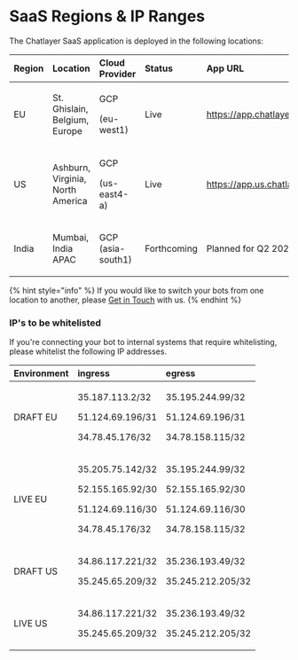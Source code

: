 # SaaS Regions & IP Ranges

The Chatlayer SaaS application is deployed in the following locations:

<table>
  <thead>
    <tr>
      <th style="text-align:left">Region</th>
      <th style="text-align:left">Location</th>
      <th style="text-align:left">Cloud Provider</th>
      <th style="text-align:left">Status</th>
      <th style="text-align:left">App URL</th>
    </tr>
  </thead>
  <tbody>
    <tr>
      <td style="text-align:left">EU</td>
      <td style="text-align:left">
        <p></p>
        <p>St. Ghislain, Belgium, Europe</p>
      </td>
      <td style="text-align:left">
        <p>GCP</p>
        <p>(eu-west1)</p>
      </td>
      <td style="text-align:left">Live</td>
      <td style="text-align:left"><a href="https://app.chatlayer.ai/">https://app.chatlayer.ai/</a>
      </td>
    </tr>
    <tr>
      <td style="text-align:left">US</td>
      <td style="text-align:left">Ashburn, Virginia, North America</td>
      <td style="text-align:left">
        <p>GCP</p>
        <p>(us-east4-a)</p>
      </td>
      <td style="text-align:left">Live</td>
      <td style="text-align:left"><a href="https://app.chatlayer.ai/">https://app.us.chatlayer.ai/</a>
      </td>
    </tr>
    <tr>
      <td style="text-align:left">India</td>
      <td style="text-align:left">Mumbai, India APAC</td>
      <td style="text-align:left">
        <p>GCP
          <br />(asia-south1)</p>
        <p></p>
      </td>
      <td style="text-align:left">Forthcoming</td>
      <td style="text-align:left">Planned for Q2 2021</td>
    </tr>
  </tbody>
</table>

{% hint style="info" %}
If you would like to switch your bots from one location to another, please [Get in Touch](get-in-touch.md) with us.
{% endhint %}

### IP's to be whitelisted <a id="To-be-whitelisted-by-customers"></a>

If you're connecting your bot to internal systems that require whitelisting, please whitelist the following IP addresses.

<table>
  <thead>
    <tr>
      <th style="text-align:left">Environment</th>
      <th style="text-align:left">ingress</th>
      <th style="text-align:left">egress</th>
    </tr>
  </thead>
  <tbody>
    <tr>
      <td style="text-align:left">DRAFT EU</td>
      <td style="text-align:left">
        <p>35.187.113.2/32</p>
        <p>51.124.69.196/31</p>
        <p>34.78.45.176/32</p>
      </td>
      <td style="text-align:left">
        <p>35.195.244.99/32</p>
        <p>51.124.69.196/31</p>
        <p>34.78.158.115/32</p>
      </td>
    </tr>
    <tr>
      <td style="text-align:left">LIVE EU</td>
      <td style="text-align:left">
        <p>35.205.75.142/32</p>
        <p>52.155.165.92/30</p>
        <p>51.124.69.116/30</p>
        <p>34.78.45.176/32</p>
      </td>
      <td style="text-align:left">
        <p>35.195.244.99/32</p>
        <p>52.155.165.92/30</p>
        <p>51.124.69.116/30</p>
        <p>34.78.158.115/32</p>
      </td>
    </tr>
    <tr>
      <td style="text-align:left">DRAFT US</td>
      <td style="text-align:left">
        <p>34.86.117.221/32</p>
        <p>35.245.65.209/32</p>
      </td>
      <td style="text-align:left">
        <p>35.236.193.49/32</p>
        <p>35.245.212.205/32</p>
      </td>
    </tr>
    <tr>
      <td style="text-align:left">LIVE US</td>
      <td style="text-align:left">
        <p>34.86.117.221/32</p>
        <p>35.245.65.209/32</p>
      </td>
      <td style="text-align:left">
        <p>35.236.193.49/32</p>
        <p>35.245.212.205/32</p>
      </td>
    </tr>
  </tbody>
</table>



